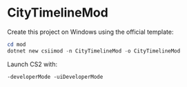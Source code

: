 # CityTimelineMod

Create this project on Windows using the official template:

```powershell
cd mod
dotnet new csiimod -n CityTimelineMod -o CityTimelineMod
```

Launch CS2 with:
```
-developerMode -uiDeveloperMode
```
